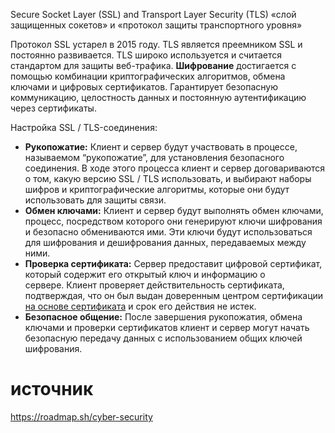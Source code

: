 Secure Socket Layer (SSL) and Transport Layer Security (TLS)
«слой защищенных сокетов»  и «протокол защиты транспортного уровня»

Протокол SSL устарел в 2015 году. TLS является преемником SSL и постоянно развивается. TLS широко используется и считается стандартом для защиты веб-трафика. **Шифрование** достигается с помощью комбинации криптографических алгоритмов, обмена ключами и цифровых сертификатов. Гарантирует безопасную коммуникацию, целостность данных и постоянную аутентификацию через сертификаты.

Настройка SSL / TLS-соединения:
- **Рукопожатие:** Клиент и сервер будут участвовать в процессе, называемом “рукопожатие”, для установления безопасного соединения. В ходе этого процесса клиент и сервер договариваются о том, какую версию SSL / TLS использовать, и выбирают наборы шифров и криптографические алгоритмы, которые они будут использовать для защиты связи.
- **Обмен ключами:** Клиент и сервер будут выполнять обмен ключами, процесс, посредством которого они генерируют ключи шифрования и безопасно обмениваются ими. Эти ключи будут использоваться для шифрования и дешифрования данных, передаваемых между ними.
- **Проверка сертификата:** Сервер предоставит цифровой сертификат, который содержит его открытый ключ и информацию о сервере. Клиент проверяет действительность сертификата, подтверждая, что он был выдан доверенным центром сертификации [на основе сертификата](authentication.md) и срок его действия не истек.
- **Безопасное общение:** После завершения рукопожатия, обмена ключами и проверки сертификатов клиент и сервер могут начать безопасную передачу данных с использованием общих ключей шифрования.
# источник
https://roadmap.sh/cyber-security